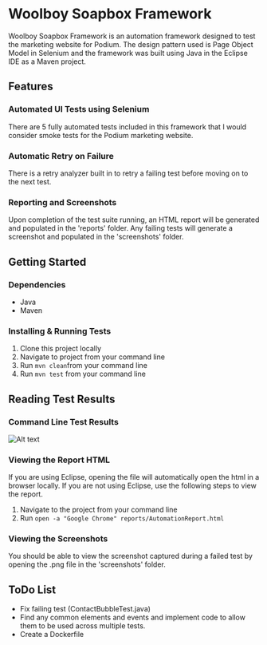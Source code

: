 # Woolboy Soapbox Framework
Woolboy Soapbox Framework is an automation framework designed to test the marketing website for Podium.
The design pattern used is Page Object Model in Selenium and the framework was built using Java in the Eclipse IDE as a Maven project.

## Features
### Automated UI Tests using Selenium
There are 5 fully automated tests included in this framework that I would consider smoke tests for the Podium marketing website.
### Automatic Retry on Failure
There is a retry analyzer built in to retry a failing test before moving on to the next test.
### Reporting and Screenshots
Upon completion of the test suite running, an HTML report will be generated and populated in the 'reports' folder. Any failing tests will generate a screenshot and populated in the 'screenshots' folder.

## Getting Started
### Dependencies
* Java
* Maven
### Installing & Running Tests
1. Clone this project locally
2. Navigate to project from your command line
3. Run `mvn clean`from your command line
4. Run `mvn test` from your command line

## Reading Test Results
### Command Line Test Results
![Alt text](https://i.ibb.co/zXNX2Wh/Automation-Report-html-woolboyframework.png?raw=true)

### Viewing the Report HTML
If you are using Eclipse, opening the file will automatically open the html in a browser locally. If you are not using Eclipse, use the following steps to view the report.
1. Navigate to the project from your command line
2. Run `open -a "Google Chrome" reports/AutomationReport.html`

### Viewing the Screenshots
You should be able to view the screenshot captured during a failed test by opening the .png file in the 'screenshots' folder.

## ToDo List
* Fix failing test (ContactBubbleTest.java)
* Find any common elements and events and implement code to allow them to be used across multiple tests.
* Create a Dockerfile
